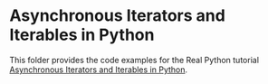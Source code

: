 # Asynchronous Iterators and Iterables in Python

This folder provides the code examples for the Real Python tutorial [Asynchronous Iterators and Iterables in Python](https://realpython.com/python-async-iterators/).
